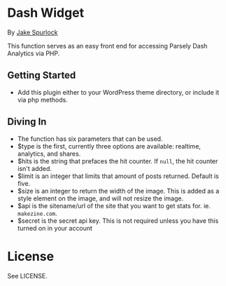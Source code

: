Dash Widget
===========

By [Jake Spurlock](http://jakespurlock.com)

This function serves as an easy front end for accessing Parsely Dash Analytics via PHP. 

Getting Started
---------------

* Add this plugin either to your WordPress theme directory, or include it via php methods.

Diving In
---------

* The function has six parameters that can be used.
* $type is the first, currently three options are available: realtime, analytics, and shares.
* $hits is the string that prefaces the hit counter. If `null`, the hit counter isn't added.
* $limit is an integer that limits that amount of posts returned. Default is five.
* $size is an integer to return the width of the image. This is added as a style element on the image, and will not resize the image.
* $api is the sitename/url of the site that you want to get stats for. ie. `makezine.com`.
* $secret is the secret api key. This is not required unless you have this turned on in your account

License
=======

See LICENSE.